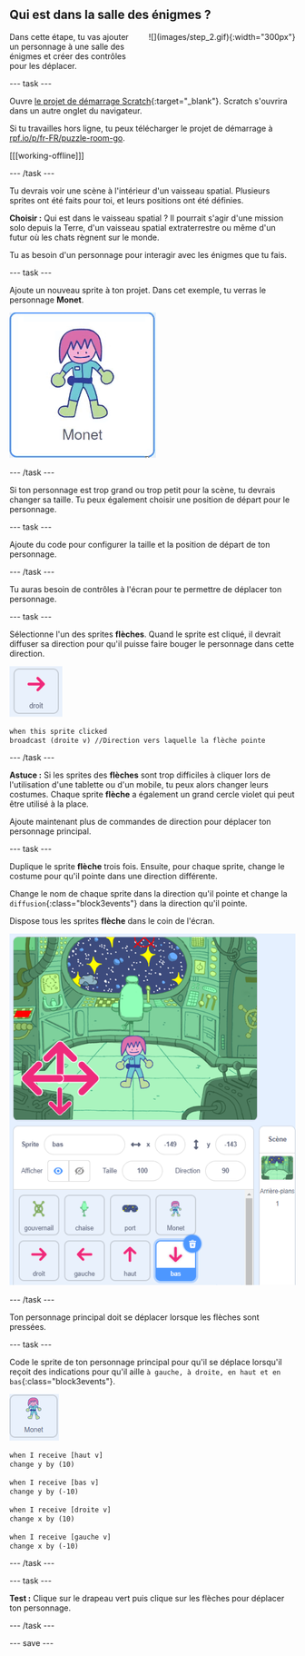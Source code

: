 ## Qui est dans la salle des énigmes ?

<div style="display: flex; flex-wrap: wrap">
<div style="flex-basis: 200px; flex-grow: 1; margin-right: 15px;">
Dans cette étape, tu vas ajouter un personnage à une salle des énigmes et créer des contrôles pour les déplacer.
</div>
<div>
![](images/step_2.gif){:width="300px"}
</div>
</div>

--- task ---

Ouvre [le projet de démarrage Scratch](https://scratch.mit.edu/projects/740758575/editor/){:target="_blank"}. Scratch s'ouvrira dans un autre onglet du navigateur.

Si tu travailles hors ligne, tu peux télécharger le projet de démarrage à [rpf.io/p/fr-FR/puzzle-room-go](https://rpf.io/p/fr-FR/puzzle-room-go).

[[[working-offline]]]

--- /task ---

Tu devrais voir une scène à l'intérieur d'un vaisseau spatial. Plusieurs sprites ont été faits pour toi, et leurs positions ont été définies.

**Choisir :** Qui est dans le vaisseau spatial ? Il pourrait s'agir d'une mission solo depuis la Terre, d'un vaisseau spatial extraterrestre ou même d'un futur où les chats règnent sur le monde.

Tu as besoin d'un personnage pour interagir avec les énigmes que tu fais.

--- task ---

Ajoute un nouveau sprite à ton projet. Dans cet exemple, tu verras le personnage **Monet**.

![Gif animé du sprite Monet de Scratch.](images/monet.gif)

--- /task ---

Si ton personnage est trop grand ou trop petit pour la scène, tu devrais changer sa taille. Tu peux également choisir une position de départ pour le personnage.

--- task ---

Ajoute du code pour configurer la taille et la position de départ de ton personnage.

--- /task ---

Tu auras besoin de contrôles à l'écran pour te permettre de déplacer ton personnage.

--- task ---

Sélectionne l'un des sprites **flèches**. Quand le sprite est cliqué, il devrait diffuser sa direction pour qu'il puisse faire bouger le personnage dans cette direction.

![Sprite flèche.](images/arrow-sprite.png)

```blocks3
when this sprite clicked
broadcast (droite v) //Direction vers laquelle la flèche pointe
```

--- /task ---

**Astuce :** Si les sprites des **flèches** sont trop difficiles à cliquer lors de l'utilisation d'une tablette ou d'un mobile, tu peux alors changer leurs costumes. Chaque sprite **flèche** a également un grand cercle violet qui peut être utilisé à la place.

Ajoute maintenant plus de commandes de direction pour déplacer ton personnage principal.

--- task ---

Duplique le sprite **flèche** trois fois. Ensuite, pour chaque sprite, change le costume pour qu'il pointe dans une direction différente.

Change le nom de chaque sprite dans la direction qu'il pointe et change la `diffusion`{:class="block3events"} dans la direction qu'il pointe.

Dispose tous les sprites **flèche** dans le coin de l'écran.

![La scène spatiale avec quatre flèches dans le coin inférieur gauche, pointant vers la direction de la boussole.](images/arrows.png)

--- /task ---

Ton personnage principal doit se déplacer lorsque les flèches sont pressées.

--- task ---

Code le sprite de ton personnage principal pour qu'il se déplace lorsqu'il reçoit des indications pour qu'il aille `à gauche, à droite, en haut et en bas`{:class="block3events"}.

![Sprite Monet.](images/monet-sprite.png)

```blocks3
when I receive [haut v]
change y by (10)

when I receive [bas v]
change y by (-10)

when I receive [droite v]
change x by (10)

when I receive [gauche v]
change x by (-10)
```

--- /task ---

--- task ---

**Test :** Clique sur le drapeau vert puis clique sur les flèches pour déplacer ton personnage.

--- /task ---


--- save ---
